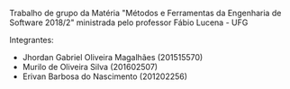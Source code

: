 Trabalho de grupo da Matéria "Métodos e Ferramentas  da Engenharia de Software 2018/2" ministrada pelo professor Fábio Lucena - UFG

Integrantes: 

- Jhordan Gabriel Oliveira Magalhães (201515570)
- Murilo de Oliveira Silva (201602507)
- Erivan Barbosa do Nascimento (201202256)
